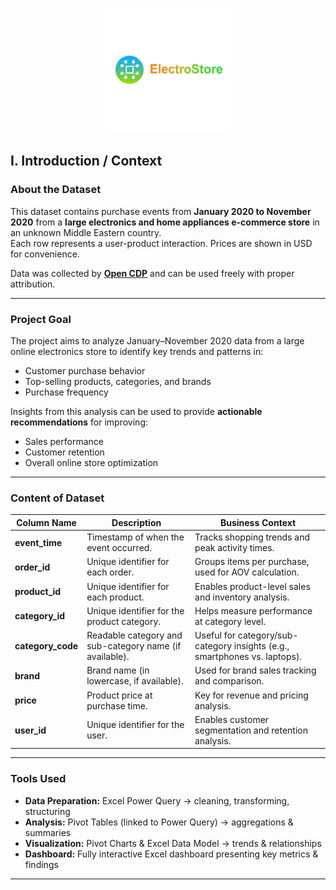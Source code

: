 <p align="center">
  <img src="Images/ElectroStore Logo.png" alt="ElectroStore Logo.png" width="200">
</p>


## I. Introduction / Context

### **About the Dataset**
This dataset contains purchase events from **January 2020 to November 2020** from a **large electronics and home appliances e-commerce store** in an unknown Middle Eastern country.  
Each row represents a user-product interaction. Prices are shown in USD for convenience.  

Data was collected by [**Open CDP**](https://rees46.com/en/open-cdp) and can be used freely with proper attribution.

---

### **Project Goal**
The project aims to analyze January–November 2020 data from a large online electronics store to identify key trends and patterns in:
- Customer purchase behavior  
- Top-selling products, categories, and brands  
- Purchase frequency  

Insights from this analysis can be used to provide **actionable recommendations** for improving:
- Sales performance  
- Customer retention  
- Overall online store optimization  

---

### **Content of Dataset**

| **Column Name** | **Description** | **Business Context** |
|-----------------|-----------------|----------------------|
| **event_time**  | Timestamp of when the event occurred. | Tracks shopping trends and peak activity times. |
| **order_id**    | Unique identifier for each order. | Groups items per purchase, used for AOV calculation. |
| **product_id**  | Unique identifier for each product. | Enables product-level sales and inventory analysis. |
| **category_id** | Unique identifier for the product category. | Helps measure performance at category level. |
| **category_code** | Readable category and sub-category name (if available). | Useful for category/sub-category insights (e.g., smartphones vs. laptops). |
| **brand**       | Brand name (in lowercase, if available). | Used for brand sales tracking and comparison. |
| **price**       | Product price at purchase time. | Key for revenue and pricing analysis. |
| **user_id**     | Unique identifier for the user. | Enables customer segmentation and retention analysis. |

---

### **Tools Used**
- **Data Preparation:** Excel Power Query → cleaning, transforming, structuring  
- **Analysis:** Pivot Tables (linked to Power Query) → aggregations & summaries  
- **Visualization:** Pivot Charts & Excel Data Model → trends & relationships  
- **Dashboard:** Fully interactive Excel dashboard presenting key metrics & findings  

---

